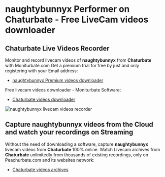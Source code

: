 # naughtybunnyx Performer on Chaturbate - Free LiveCam videos downloader

## Chaturbate Live Videos Recorder

Monitor and record livecam videos of **naughtybunnyx** from **Chaturbate** with Moniturbate.com
Get a premium trial for free by just and only registering with your Email address:
* [naughtybunnyx Premium videos downloader](https://moniturbate.com/request-demo-licence-key.html)

Free livecam videos downloader - Moniturbate Software:
* [Chaturbate videos downloader](https://moniturbate.com/moniturbate-download-software.html)

![naughtybunnyx livecam videos recorder](https://peachurnet.com/templates/moniturbate-software.png)


## Capture naughtybunnyx videos from the Cloud and watch your recordings on Streaming

Without the need of downloading a software, capture **naughtybunnyx** livecam videos from **Chaturbate** 100% online.
Watch Livecam archives from **Chaturbate** unlimitedly from thousands of existing recordings, only on Peachurbate.com and its websites network:
* [Chaturbate videos archives](https://peachurnet.com/)